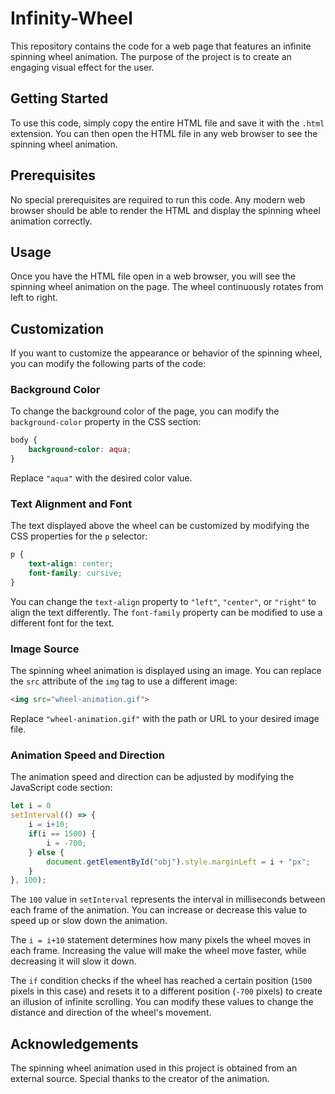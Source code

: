 # Infinity-Wheel

This repository contains the code for a web page that features an infinite spinning wheel animation. The purpose of the project is to create an engaging visual effect for the user.

## Getting Started

To use this code, simply copy the entire HTML file and save it with the `.html` extension. You can then open the HTML file in any web browser to see the spinning wheel animation.

## Prerequisites

No special prerequisites are required to run this code. Any modern web browser should be able to render the HTML and display the spinning wheel animation correctly.

## Usage

Once you have the HTML file open in a web browser, you will see the spinning wheel animation on the page. The wheel continuously rotates from left to right.

## Customization

If you want to customize the appearance or behavior of the spinning wheel, you can modify the following parts of the code:

### Background Color

To change the background color of the page, you can modify the `background-color` property in the CSS section:

```css
body {
    background-color: aqua;
}
```

Replace `"aqua"` with the desired color value.

### Text Alignment and Font

The text displayed above the wheel can be customized by modifying the CSS properties for the `p` selector:

```css
p {
    text-align: center;
    font-family: cursive;
}
```

You can change the `text-align` property to `"left"`, `"center"`, or `"right"` to align the text differently. The `font-family` property can be modified to use a different font for the text.

### Image Source

The spinning wheel animation is displayed using an image. You can replace the `src` attribute of the `img` tag to use a different image:

```html
<img src="wheel-animation.gif">
```

Replace `"wheel-animation.gif"` with the path or URL to your desired image file.

### Animation Speed and Direction

The animation speed and direction can be adjusted by modifying the JavaScript code section:

```javascript
let i = 0
setInterval(() => {
    i = i+10;
    if(i == 1500) {
        i = -700;
    } else {
        document.getElementById("obj").style.marginLeft = i + "px";
    }
}, 100);
```

The `100` value in `setInterval` represents the interval in milliseconds between each frame of the animation. You can increase or decrease this value to speed up or slow down the animation.

The `i = i+10` statement determines how many pixels the wheel moves in each frame. Increasing the value will make the wheel move faster, while decreasing it will slow it down.

The `if` condition checks if the wheel has reached a certain position (`1500` pixels in this case) and resets it to a different position (`-700` pixels) to create an illusion of infinite scrolling. You can modify these values to change the distance and direction of the wheel's movement.

## Acknowledgements

The spinning wheel animation used in this project is obtained from an external source. Special thanks to the creator of the animation.
